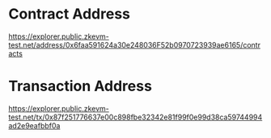 # Contract Address
https://explorer.public.zkevm-test.net/address/0x6faa591624a30e248036F52b0970723939ae6165/contracts

# Transaction Address
https://explorer.public.zkevm-test.net/tx/0x87f251776637e00c898fbe32342e81f99f0e99d38ca59744994ad2e9eafbbf0a
